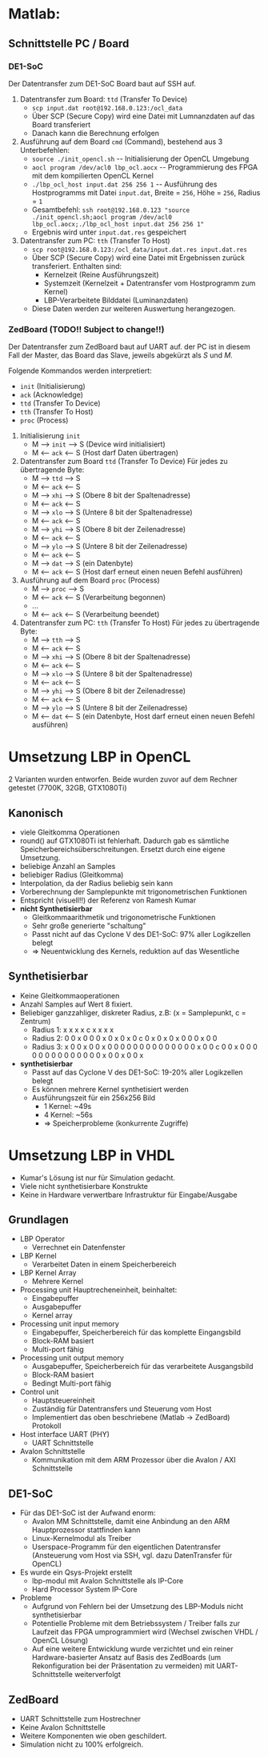 # Matlab:

## Schnittstelle PC / Board

### DE1-SoC
Der Datentransfer zum DE1-SoC Board baut auf SSH auf. 

1. Datentransfer zum Board: `ttd` (Transfer To Device)
    - `scp input.dat root@192.168.0.123:/ocl_data`
    - Über SCP (Secure Copy) wird eine Datei mit Lumnanzdaten auf das Board transferiert
    - Danach kann die Berechnung erfolgen
2. Ausführung auf dem Board `cmd` (Command), bestehend aus 3 Unterbefehlen:
    - `source ./init_opencl.sh` -- Initialisierung der OpenCL Umgebung
    - `aocl program /dev/acl0 lbp_ocl.aocx` -- Programmierung des FPGA mit dem kompilierten OpenCL Kernel
    - `./lbp_ocl_host input.dat 256 256 1` -- Ausführung des Hostprogramms mit Datei `input.dat`, Breite = `256`, Höhe = `256`, Radius = `1` 
    - Gesamtbefehl: `ssh root@192.168.0.123 "source ./init_opencl.sh;aocl program /dev/acl0 lbp_ocl.aocx;./lbp_ocl_host input.dat 256 256 1"`
    - Ergebnis wird unter `input.dat.res` gespeichert
3. Datentransfer zum PC: `tth` (Transfer To Host)
    - `scp root@192.168.0.123:/ocl_data/input.dat.res input.dat.res`
    - Über SCP (Secure Copy) wird eine Datei mit Ergebnissen zurück transferiert. Enthalten sind: 
        - Kernelzeit (Reine Ausführungszeit)
        - Systemzeit (Kernelzeit + Datentransfer vom Hostprogramm zum Kernel)
        - LBP-Verarbeitete Bilddatei (Luminanzdaten)
    - Diese Daten werden zur weiteren Auswertung herangezogen.

### ZedBoard (TODO!! Subject to change!!)

Der Datentransfer zum ZedBoard baut auf UART auf. 
der PC ist in diesem Fall der Master, das Board das Slave, jeweils abgekürzt als *S* und *M*.

Folgende Kommandos werden interpretiert:
- `init`    (Initialisierung)
- `ack`     (Acknowledge)
- `ttd`     (Transfer To Device)
- `tth`     (Transfer To Host)
- `proc`    (Process)

1. Initialisierung `init`
    - M --> `init` --> S (Device wird initialisiert)
    - M <-- `ack`  <-- S (Host darf Daten übertragen)
2. Datentransfer zum Board `ttd` (Transfer To Device)
    Für jedes zu übertragende Byte: 
    - M --> `ttd` --> S
    - M <-- `ack` <-- S
    - M --> `xhi` --> S (Obere 8 bit der Spaltenadresse)
    - M <-- `ack` <-- S
    - M --> `xlo` --> S (Untere 8 bit der Spaltenadresse)
    - M <-- `ack` <-- S
    - M --> `yhi` --> S (Obere 8 bit der Zeilenadresse)
    - M <-- `ack` <-- S
    - M --> `ylo` --> S (Untere 8 bit der Zeilenadresse)
    - M <-- `ack` <-- S
    - M --> `dat` --> S (ein Datenbyte)
    - M <-- `ack` <-- S (Host darf erneut einen neuen Befehl ausführen)
3. Ausführung auf dem Board `proc` (Process)
    - M --> `proc` --> S 
    - M <-- `ack` <-- S (Verarbeitung begonnen)
    - ...
    - M <-- `ack` <-- S (Verarbeitung beendet)
4. Datentransfer zum PC: `tth` (Transfer To Host)
    Für jedes zu übertragende Byte: 
    - M --> `tth` --> S
    - M <-- `ack` <-- S
    - M --> `xhi` --> S (Obere 8 bit der Spaltenadresse)
    - M <-- `ack` <-- S
    - M --> `xlo` --> S (Untere 8 bit der Spaltenadresse)
    - M <-- `ack` <-- S
    - M --> `yhi` --> S (Obere 8 bit der Zeilenadresse)
    - M <-- `ack` <-- S
    - M --> `ylo` --> S (Untere 8 bit der Zeilenadresse)
    - M <-- `dat` <-- S (ein Datenbyte, Host darf erneut einen neuen Befehl ausführen)

# Umsetzung LBP in OpenCL
2 Varianten wurden entworfen. Beide wurden zuvor auf dem Rechner getestet (7700K, 32GB, GTX1080Ti)
## Kanonisch
- viele Gleitkomma Operationen
- round() auf GTX1080Ti ist fehlerhaft. Dadurch gab es sämtliche Speicherbereichsüberschreitungen. Ersetzt durch eine eigene Umsetzung.
- beliebige Anzahl an Samples
- beliebiger Radius (Gleitkomma)
- Interpolation, da der Radius beliebig sein kann
- Vorberechnung der Samplepunkte mit trigonometrischen Funktionen
- Entspricht (visuell!!) der Referenz von Ramesh Kumar
- **nicht Synthetisierbar**
    - Gleitkommaarithmetik und trigonometrische Funktionen
    - Sehr große generierte "schaltung"
    - Passt nicht auf das Cyclone V des DE1-SoC: 97% aller Logikzellen belegt
    - => Neuentwicklung des Kernels, reduktion auf das Wesentliche

## Synthetisierbar
- Keine Gleitkommaoperationen
- Anzahl Samples auf Wert 8 fixiert.
- Beliebiger ganzzahliger, diskreter Radius, z.B: (x = Samplepunkt, c = Zentrum)
    - Radius 1:
    x x x
    x c x
    x x x
    - Radius 2:
    0 0 x 0 0
    0 x 0 x 0
    x 0 c 0 x
    0 x 0 x 0 
    0 0 x 0 0 
    - Radius 3:
    x 0 0 x 0 0 x
    0 0 0 0 0 0 0
    0 0 0 0 0 0 0
    x 0 0 c 0 0 x
    0 0 0 0 0 0 0
    0 0 0 0 0 0 0
    x 0 0 x 0 0 x
- **synthetisierbar**
    - Passt auf das Cyclone V des DE1-SoC: 19-20% aller Logikzellen belegt
    - Es können mehrere Kernel synthetisiert werden
    - Ausführungszeit für ein 256x256 Bild
        - 1 Kernel: ~49s
        - 4 Kernel: ~56s
        - => Speicherprobleme (konkurrente Zugriffe)

# Umsetzung LBP in VHDL

- Kumar's Lösung ist nur für Simulation gedacht.
- Viele nicht synthetisierbare Konstrukte
- Keine in Hardware verwertbare Infrastruktur für Eingabe/Ausgabe

## Grundlagen
- LBP Operator
    - Verrechnet ein Datenfenster
- LBP Kernel
    - Verarbeitet Daten in einem Speicherbereich
- LBP Kernel Array
    - Mehrere Kernel
- Processing unit
    Hauptrecheneinheit, beinhaltet:
    - Eingabepuffer
    - Ausgabepuffer
    - Kernel array
- Processing unit input memory
    - Eingabepuffer, Speicherbereich für das komplette Eingangsbild
    - Block-RAM basiert
    - Multi-port fähig
- Processing unit output memory
    - Ausgabepuffer, Speicherbereich für das verarbeitete Ausgangsbild
    - Block-RAM basiert
    - Bedingt Multi-port fähig
- Control unit
    - Hauptsteuereinheit
    - Zuständig für Datentransfers und Steuerung vom Host
    - Implementiert das oben beschriebene (Matlab -> ZedBoard) Protokoll
- Host interface UART (PHY)
    - UART Schnittstelle
- Avalon Schnittstelle
    - Kommunikation mit dem ARM Prozessor über die Avalon / AXI Schnittstelle

## DE1-SoC
- Für das DE1-SoC ist der Aufwand enorm:
    - Avalon MM Schnittstelle, damit eine Anbindung an den ARM Hauptprozessor stattfinden kann
    - Linux-Kernelmodul als Treiber
    - Userspace-Programm für den eigentlichen Datentransfer (Ansteuerung vom Host via SSH, vgl. dazu DatenTransfer für OpenCL)
- Es wurde ein Qsys-Projekt erstellt
    - lbp-modul mit Avalon Schnittstelle als IP-Core
    - Hard Processor System IP-Core
- Probleme
    - Aufgrund von Fehlern bei der Umsetzung des LBP-Moduls nicht synthetisierbar
    - Potentielle Probleme mit dem Betriebssystem / Treiber falls zur Laufzeit das FPGA umprogrammiert wird (Wechsel zwischen VHDL / OpenCL Lösung)    
    - Auf eine weitere Entwicklung wurde verzichtet und ein reiner Hardware-basierter Ansatz auf Basis des ZedBoards (um Rekonfiguration bei der Präsentation zu vermeiden) mit UART-Schnittstelle weiterverfolgt

## ZedBoard
- UART Schnittstelle zum Hostrechner
- Keine Avalon Schnittstelle
- Weitere Komponenten wie oben geschildert.
- Simulation nicht zu 100% erfolgreich.


